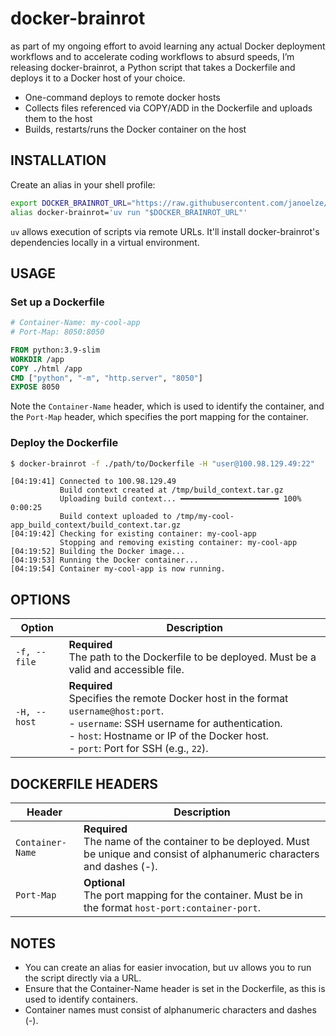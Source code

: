 docker-brainrot  
===============  

as part of my ongoing effort to avoid learning any actual Docker deployment workflows and to accelerate coding workflows to absurd speeds, I’m releasing docker-brainrot, a Python script that takes a Dockerfile and deploys it to a Docker host of your choice.

* One-command deploys to remote docker hosts
* Collects files referenced via COPY/ADD in the Dockerfile and uploads them to the host
* Builds, restarts/runs the Docker container on the host

## INSTALLATION

Create an alias in your shell profile:

```bash
export DOCKER_BRAINROT_URL="https://raw.githubusercontent.com/janoelze/docker-brainrot/main/d.py?v=$(date +%s)"
alias docker-brainrot='uv run "$DOCKER_BRAINROT_URL"'
```

`uv` allows execution of scripts via remote URLs. It'll install docker-brainrot's dependencies locally in a virtual environment.

## USAGE

### Set up a Dockerfile

```Dockerfile
# Container-Name: my-cool-app
# Port-Map: 8050:8050

FROM python:3.9-slim
WORKDIR /app
COPY ./html /app
CMD ["python", "-m", "http.server", "8050"]
EXPOSE 8050
```

Note the `Container-Name` header, which is used to identify the container, and the `Port-Map` header, which specifies the port mapping for the container.

### Deploy the Dockerfile

```bash
$ docker-brainrot -f ./path/to/Dockerfile -H "user@100.98.129.49:22"
```

````
[04:19:41] Connected to 100.98.129.49
           Build context created at /tmp/build_context.tar.gz
           Uploading build context... ━━━━━━━━━━━━━━━━━━━━━━ 100% 0:00:25
           Build context uploaded to /tmp/my-cool-app_build_context/build_context.tar.gz
[04:19:42] Checking for existing container: my-cool-app
           Stopping and removing existing container: my-cool-app
[04:19:52] Building the Docker image...
[04:19:53] Running the Docker container...
[04:19:54] Container my-cool-app is now running.
````

## OPTIONS

| Option         | Description                                                                                       |
|----------------|---------------------------------------------------------------------------------------------------|
| `-f, --file`   | **Required**<br>The path to the Dockerfile to be deployed. Must be a valid and accessible file.   |
| `-H, --host`   | **Required**<br>Specifies the remote Docker host in the format `username@host:port`.<br>- `username`: SSH username for authentication.<br>- `host`: Hostname or IP of the Docker host.<br>- `port`: Port for SSH (e.g., `22`). |

## DOCKERFILE HEADERS

| Header          | Description                                                                                       |
|-----------------|---------------------------------------------------------------------------------------------------|
| `Container-Name`| **Required**<br>The name of the container to be deployed. Must be unique and consist of alphanumeric characters and dashes (-). |
| `Port-Map`      | **Optional**<br>The port mapping for the container. Must be in the format `host-port:container-port`. |


## NOTES

- You can create an alias for easier invocation, but uv allows you to run the script directly via a URL.
- Ensure that the Container-Name header is set in the Dockerfile, as this is used to identify containers.
- Container names must consist of alphanumeric characters and dashes (-).
